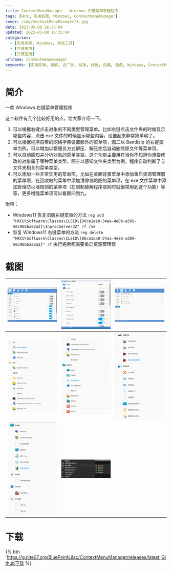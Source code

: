 ```yaml
---
title: ContextMenuManager - Windows 右键菜单管理程序
tags: [中文, 实用资源, Windows, ContextMenuManager]
cover: /img/ContextMenuManager/1.jpg
date: 2023-05-08 16:35:04
updated: 2023-05-08 16:35:04
categories:
  - [实用资源, Windows, 系统工具]
  - [冲浪技巧]
  - [开源应用]
urlname: contextmenumanager
keywords: [实用资源, 破解, 去广告, 纯净, 绿色, 白嫖, 免费, Windows, ContextMenuManager]
---
```


# 简介

一款 Windows 右键菜单管理程序

这个软件有几个比较好用的点，给大家介绍一下。

1. 可以根据右键点击对象的不同类型管理菜单。比如右键点击文件夹的时候显示哪些内容，点击 exe 文件的时候显示哪些内容，设置起来非常简单明了。
2. 可以根据程序自带的网络字典设置额外的菜单项，图二以 Bandizip 的右键菜单为例，可以增加以管理员方式解压、解压完后自动删除原文件等菜单项。
3. 可以自动感知并分析对象的菜单类型。这个功能主要用在当你不知道你想要修改的对象属于哪种菜单类型。图三以感知文件夹类型为例，程序自动判断了与文件夹相关的菜单类型。
4. 可以添加一些非常实用的菜单项，比如在桌面背景菜单中添加重启资源管理器的菜单项，在回收站的菜单中添加清除缩略图的菜单项，在 exe 文件菜单中添加管理防火墙规则的菜单项（在限制破解程序联网时就很常用到这个功能）等等，更多增强菜单项可以看图四到九。

附带：

- Windows11 恢复旧版右键菜单的方法
  `reg add "HKCU\Software\Classes\CLSID\{86ca1aa0-34aa-4e8b-a509-50c905bae2a2}\InprocServer32" /f /ve`
- 恢复 Windows11 右键菜单的方法
  `reg delete "HKCU\Software\Classes\CLSID\{86ca1aa0-34aa-4e8b-a509-50c905bae2a2}" /f`
  执行完后都需要重启资源管理器

# 截图

| ![](/img/ContextMenuManager/2.jpg) | ![](/img/ContextMenuManager/3.jpg) | ![](/img/ContextMenuManager/4.jpg) |
| :--------------------------------: | :--------------------------------: | :--------------------------------: |
| ![](/img/ContextMenuManager/5.jpg) | ![](/img/ContextMenuManager/6.jpg) | ![](/img/ContextMenuManager/7.jpg) |
| ![](/img/ContextMenuManager/8.jpg) | ![](/img/ContextMenuManager/9.jpg) |                                    |

# 下载

{% btn 'https://g.nite07.org/BluePointLilac/ContextMenuManager/releases/latest',Github下载 %}
